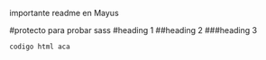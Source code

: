 importante readme en Mayus 

#protecto para probar sass 
#heading 1 
##heading 2 
###heading 3

`codigo html aca `